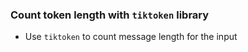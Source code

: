 ### Count token length with `tiktoken` library
- Use `tiktoken` to count message length for the input